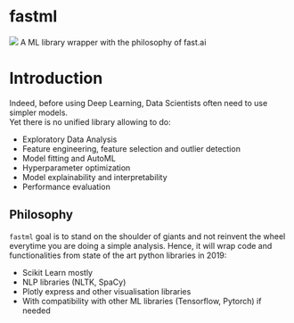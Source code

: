 # fastml
![](https://isg-one.com/images/default-source/default-album/multi-speed-delivery.tmb-th1190-446.jpg?sfvrsn=611bc331_0)
A ML library wrapper with the philosophy of fast.ai

# Introduction
Indeed, before using Deep Learning, Data Scientists often need to use simpler models. <br>
Yet there is no unified library allowing to do:
- Exploratory Data Analysis
- Feature engineering, feature selection and outlier detection
- Model fitting and AutoML
- Hyperparameter optimization
- Model explainability and interpretability
- Performance evaluation

## Philosophy
``fastml`` goal is to stand on the shoulder of giants and not reinvent the wheel everytime you are doing a simple analysis. Hence, it will wrap code and functionalities from state of the art python libraries in 2019: 
- Scikit Learn mostly
- NLP libraries (NLTK, SpaCy)
- Plotly express and other visualisation libraries
- With compatibility with other ML libraries (Tensorflow, Pytorch) if needed